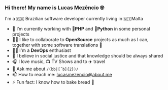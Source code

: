 ### Hi there! My name is Lucas Mezêncio 🤓

I'm a 🇧🇷 Brazilian software developer currently living in 🇲🇹Malta

- 🔭 I’m currently working with 🐘**PHP** and 🐍**Python** in some personal projects
- 🤹‍♀️ I like to collaborate to **OpenSource** projects as much as I can, together with some software translations 🔣
- 👨‍💻 I'm a **DevOps** enthusiast
- 🤼 I believe in social justice and that knowledge should be always shared
- 🎧 I love music, 📺 TV Shows and to ✈️ travel
- 💬 Ask me about `/(bb|[ˆb]{2})/`
- 📫 How to reach me: [lucasmezencio@about.me](https://about.me/lucasmezencio)
- ⚡ Fun fact: I know how to bake bread 🥖

<!--
**lucasmezencio/lucasmezencio** is a ✨ _special_ ✨ repository because its `README.md` (this file) appears on your GitHub profile.

Here are some ideas to get you started:

- 🔭 I’m currently working on ...
- 🌱 I’m currently learning ...
- 👯 I’m looking to collaborate on ...
- 🤔 I’m looking for help with ...
- 💬 Ask me about ...
- 📫 How to reach me: ...
- 😄 Pronouns: ...
- ⚡ Fun fact: ...
-->
